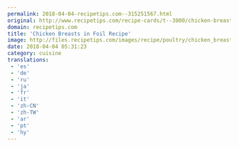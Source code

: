 ```yaml
---
permalink: 2018-04-04-recipetips.com--315251567.html
original: http://www.recipetips.com/recipe-cards/t--3800/chicken-breasts-in-foil.asp
domain: recipetips.com
title: 'Chicken Breasts in Foil Recipe'
image: http://files.recipetips.com/images/recipe/poultry/chicken_breast_foil.jpg
date: 2018-04-04 05:31:23
category: cuisine
translations: 
 - 'es'
 - 'de'
 - 'ru'
 - 'ja'
 - 'fr'
 - 'it'
 - 'zh-CN'
 - 'zh-TW'
 - 'ar'
 - 'pt'
 - 'hy'
---
```



